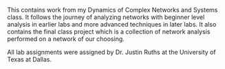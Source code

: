 This contains work from my Dynamics of Complex Networks and Systems class. It follows the journey of analyzing networks with beginner level analysis in earlier labs and more advanced techniques in later labs. It also contains the final class project which is a collection of network analysis performed on a network of our choosing.

All lab assignments were assigned by Dr. Justin Ruths at the University of Texas at Dallas.

